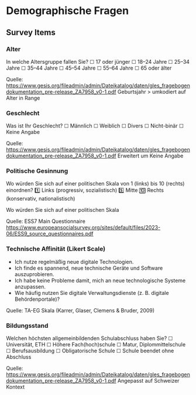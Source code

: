 # Demographische Fragen

## Survey Items

### Alter
In welche Altersgruppe fallen Sie?
☐ 17 oder jünger
☐ 18–24 Jahre
☐ 25–34 Jahre
☐ 35–44 Jahre
☐ 45–54 Jahre
☐ 55–64 Jahre
☐ 65 oder älter

Quelle: https://www.gesis.org/fileadmin/admin/Dateikatalog/daten/gles_fragebogendokumentation_pre-release_ZA7958_v0-1.pdf
Geburtsjahr > umkodiert auf Alter in Range

### Geschlecht
Was ist Ihr Geschlecht?
☐ Männlich
☐ Weiblich
☐ Divers
☐ Nicht-binär
☐ Keine Angabe

Quelle: https://www.gesis.org/fileadmin/admin/Dateikatalog/daten/gles_fragebogendokumentation_pre-release_ZA7958_v0-1.pdf
Erweitert um  Keine Angabe

### Politische Gesinnung
Wo würden Sie sich auf einer politischen Skala von 1 (links) bis 10 (rechts) einordnen?
1️⃣ Links (progressiv, sozialistisch)
5️⃣ Mitte
🔟 Rechts (konservativ, nationalistisch)

Wo würden Sie sich auf einer politischen Skala

Quelle: ESS7 Main Questionnaire
https://www.europeansocialsurvey.org/sites/default/files/2023-06/ESS9_source_questionnaires.pdf

### Technische Affinität (Likert Scale)
- Ich nutze regelmäßig neue digitale Technologien.
- Ich finde es spannend, neue technische Geräte und Software auszuprobieren.
- Ich habe keine Probleme damit, mich an neue technologische Systeme anzupassen.
- Wie häufig nutzen Sie digitale Verwaltungsdienste (z. B. digitale Behördenportale)?

Quelle: TA-EG Skala (Karrer, Glaser, Clemens & Bruder, 2009)

### Bildungsstand
Welchen höchsten allgemeinbildenden Schulabschluss haben Sie?
 ☐ Universität, ETH
 ☐ Höhere Fach(hoch)schule
 ☐ Matur, Diplommittelschule
 ☐ Berufsausbildung
 ☐ Obligatorische Schule
 ☐ Schule beendet ohne Abschluss

Quelle: https://www.gesis.org/fileadmin/admin/Dateikatalog/daten/gles_fragebogendokumentation_pre-release_ZA7958_v0-1.pdf
Angepasst auf Schweizer Kontext